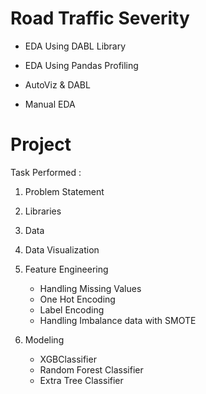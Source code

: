 # Road Traffic Severity

- EDA Using DABL Library

- EDA Using Pandas Profiling

- AutoViz & DABL

- Manual EDA

# Project

Task Performed :

1. Problem Statement
2. Libraries
3. Data
4. Data Visualization
5. Feature Engineering
    - Handling Missing Values
    - One Hot Encoding
    - Label Encoding
    - Handling Imbalance data with SMOTE

6. Modeling
    - XGBClassifier
    - Random Forest Classifier
    - Extra Tree Classifier
